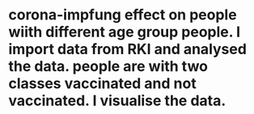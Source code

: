 # corona-impfung effect on people wiith different age group people. I import data from RKI and analysed the data. people are with two classes vaccinated and not vaccinated. I visualise the data. 
